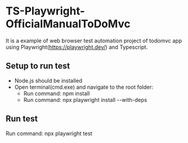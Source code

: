 # TS-Playwright-OfficialManualToDoMvc
 It is a example of web browser test automation project of todomvc app using Playwright(https://playwright.dev/) and Typescript.
## Setup to run test
- Node.js should be installed
- Open terminal(cmd.exe) and navigate to the root folder:
  - Run command: npm install
  - Run command: npx playwright install --with-deps

## Run test
Run command: npx playwright test
